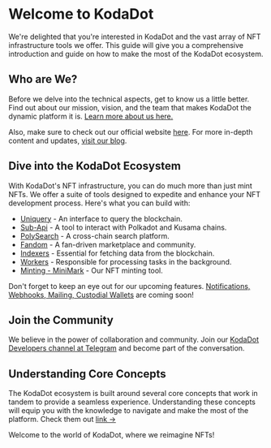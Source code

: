 # Welcome to KodaDot

We're delighted that you're interested in KodaDot and the vast array of NFT infrastructure tools we offer. This guide will give you a comprehensive introduction and guide on how to make the most of the KodaDot ecosystem.

## Who are We?

Before we delve into the technical aspects, get to know us a little better. Find out about our mission, vision, and the team that makes KodaDot the dynamic platform it is. [Learn more about us here.](/get-started/kodadot-who.md)

Also, make sure to check out our official website [here](https://kodadot.xyz/). For more in-depth content and updates, [visit our blog](https://hello.kodadot.xyz).

## Dive into the KodaDot Ecosystem

With KodaDot's NFT infrastructure, you can do much more than just mint NFTs. We offer a suite of tools designed to expedite and enhance your NFT development process. Here's what you can build with:

- [Uniquery](/uniquery/index.md) - An interface to query the blockchain.
- [Sub-Api](/core-concepts/polkadot/parachains/kodadot-substrate-api.md) - A tool to interact with Polkadot and Kusama chains.
- [PolySearch](/polysearch/index.md) - A cross-chain search platform.
- [Fandom](/uniquery/kodadot-storefront-fandom.md) - A fan-driven marketplace and community.
- [Indexers](/core-concepts/kodadot-stack/indexer/kodadot-indexers.md) - Essential for fetching data from the blockchain.
- [Workers](/core-concepts/workers/kodadot-workers.md) - Responsible for processing tasks in the background.
- [Minting - MiniMark](/minimark/index.md) - Our NFT minting tool.

Don't forget to keep an eye out for our upcoming features. [Notifications, Webhooks, Mailing, Custodial Wallets](/other/kodadot-notification-webhook-mailing-custodial-wallet.md) are coming soon!

## Join the Community

We believe in the power of collaboration and community. Join our [KodaDot Developers channel at Telegram](https://t.me/kodadot_eco) and become part of the conversation.

## Understanding Core Concepts

The KodaDot ecosystem is built around several core concepts that work in tandem to provide a seamless experience. Understanding these concepts will equip you with the knowledge to navigate and make the most of the platform. Check them out [link ->](/core-concepts/index)



Welcome to the world of KodaDot, where we reimagine NFTs!